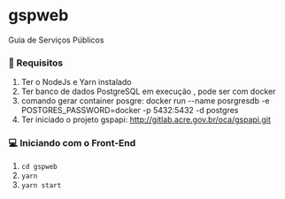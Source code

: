 # gspweb
Guia de Serviços Públicos

### 🔽 Requisitos
1. Ter o NodeJs e Yarn instalado
2. Ter banco de dados PostgreSQL em execução , pode ser com docker
3. comando gerar container posgre: docker run --name posrgresdb -e POSTGRES_PASSWORD=docker -p 5432:5432 -d postgres
4. Ter iniciado o projeto gspapi: <a target="_blank" href="http://gitlab.acre.gov.br/oca/gspapi.git">http://gitlab.acre.gov.br/oca/gspapi.git </a>

### 💻 Iniciando com o Front-End
1. ``cd gspweb``
2. ``yarn``
3. ``yarn start``

